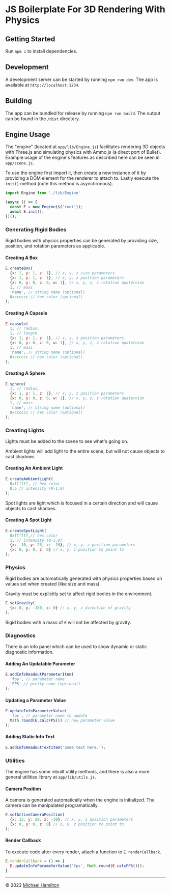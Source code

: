 # JS Boilerplate For 3D Rendering With Physics

## Getting Started
Run `npm i` to install dependencies.

## Development
A development server can be started by running `npm run dev`. The app is available at `http://localhost:1234`.

## Building
The app can be bundled for release by running `npm run build`. The output can be found in the `/dist` directory.

## Engine Usage
The "engine" (located at `app/lib/Engine.js`) facilitates rendering 3D objects with Three.js and simulating physics with Ammo.js (a direct port of Bullet).
Example usage of the engine's features as described here can be seen in `app/scene.js`.

To use the engine first import it, then create a new instance of it by providing a DOM element for the renderer to attach to.
Lastly execute the `init()` method (note this method is asynchronous). 
```javascript
import Engine from './lib/Engine'

(async () => {
  const E = new Engine($('root'));
  await E.init();
})();
```

### Generating Rigid Bodies
Rigid bodies with physics properties can be generated by providing size, position, and rotation parameters as applicable.

#### Creating A Box

```javascript
E.createBox(
  {x: 1, y: 1, z: 1}, // x, y, z size parameters 
  {x: 1, y: 1, z: 1}, // x, y, z position parameters
  {x: 0, y: 0, z: 0, w: 1}, // x, y, z, z rotation quaternion
  1, // mass
  'name', // string name (optional)
  0xcccccc // hex color (optional)
);
```

#### Creating A Capsule

```javascript
E.capsule(
  1, // radius,
  1, // length
  {x: 1, y: 1, z: 1}, // x, y, z position parameters
  {x: 0, y: 0, z: 0, w: 1}, // x, y, z, z rotation quaternion
  1, // mass
  'name', // string name (optional)
  0xcccccc // hex color (optional)
);
```

#### Creating A Sphere

```javascript
E.sphere(
  1, // radius,
  {x: 1, y: 1, z: 1}, // x, y, z position parameters
  {x: 0, y: 0, z: 0, w: 1}, // x, y, z, z rotation quaternion
  1, // mass
  'name', // string name (optional)
  0xcccccc // hex color (optional)
);
```

### Creating Lights
Lights must be added to the scene to see what's going on.

Ambient lights will add light to the entire scene, but will not cause objects to cast shadows.
#### Creating An Ambient Light
```javascript
E.createAmbientLight(
  0xffffff, // hex color
  0.5 // intensity (0-1.0)
);
```

Spot lights are light which is focused in a certain direction and will cause objects to cast shadoes.
#### Creating A Spot Light
```javascript
E.createSpotLight(
  0xffffff,// hex color
  1, // intensity (0-1.0)
  {x: -10, y: 25, z: -10}, // x, y, z position parameters
  {x: 0, y: 0, z: 0} // x, y, z position to point to
);
```

### Physics
Rigid bodies are automatically generated with physics properties based on values set when created (like size and mass).

Gravity must be explicitly set to affect rigid bodies in the environment.
```javascript
E.setGravity(
  {x: 0, y: -150, z: 0} // x, y, z direction of gravity
);
```
Rigid bodies with a mass of `0` will not be affected by gravity.

### Diagnostics
There is an info panel which can be used to show dynamic or static diagnostic information.

#### Adding An Updatable Parameter
```javascript
E.addInfoReadoutParameterItem(
  'fps', // parameter name
  'FPS' // pretty name (optional)
);
```

#### Updating a Parameter Value
```javascript
E.updateInfoParameterValue(
  'fps', // parameter name to update
  Math.round(E.calcFPS()) // new parameter value
);
```

#### Adding Static Info Text
```javascript
E.addInfoReadoutTextItem('Some text here.');
```

### Utilities
The engine has some inbuilt utility methods, and there is also a more general utilities library at `app/lib/utils.js`.

#### Camera Position
A camera is generated automatically when the engine is initialized.
The camera can be manipulated programatically.
```javascript
E.setActiveCameraPosition(
  {x: 15, y: 20, z: -30}, // x, y, z position parameters
  {x: 0, y: 0, z: 0} // x, y, z position to point to
);
```

#### Render Callback
To execute code after every render, attach a function to `E.renderCallback`.
```javascript
E.renderCallback = () => {
  E.updateInfoParameterValue('fps', Math.round(E.calcFPS()));
}
```

___
&copy; 2022 [Michael Hamilton](https://miska.me)
